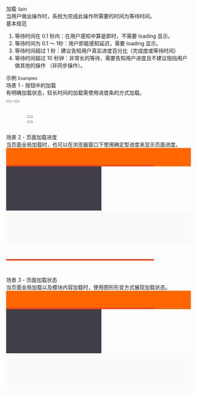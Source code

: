 <div class="mb40">
    <div class="fontsize-20">加载 <small>Spin</small></div>
    <div class="color-999 mt4">当用户做出操作时，系统为完成此操作所需要的时间为等待时间。</div>
</div>

<div class="usage mb40">
    <div>基本规范</div>
    <ol>
        <li>等待时间在 0.1 秒内：在用户感知中算是即时，不需要 loading 显示。</li>
        <li>等待时间为 0.1 ～ 1秒：用户即能感知延迟，需要 loading 显示。</li>
        <li>等待时间超过 1 秒：建议告知用户真实进度百分比（完成度或等待时间）</li>
        <li>等待时间超过 10 秒钟：非常长的等待，需要告知用户进度且不建议阻挡用户做其他的操作 （非同步操作）。</li>
    </ol>
</div>

<div class="fontsize-16 mb10">示例 <small>Examples</small></div>

<div class="example">
    <div class="content">
        <div class="content-header">
            <div>场景 1 - 按钮中的加载</div>
            <div class="color-999 mt6">有明确加载状态，较长时间的加载需使用进度条的方式加载。</div>
        </div>
        <div class="content-body">
            <button class="btn btn-brand mr10"><span class="bx-anim-btn-loading"></span></button>
            <button class="btn mr10"><span class="bx-anim-btn-loading"></span></button>
        </div>
    </div>
    <pre class="example-pre"><code class="hljs html">
        <button class="btn btn-brand mr10"><span class="bx-anim-btn-loading"></span></button>
        <button class="btn mr10"><span class="bx-anim-btn-loading"></span></button>
    </code></pre>
</div>

<div class="example">
    <div class="content">
        <div class="content-header">
            <div>场景 2 - 页面加载进度</div>
            <div class="color-999 mt6">当页面全局加载时，也可以在浏览器窗口下使用确定型进度来显示页面进度。</div>
        </div>
        <div class="content-body" style="padding-right: 0; padding-bottom: 0;">
            <div style="height: 50px; background-color: #FF6600;"></div>
            <div style="height: 4px; background-color: #fc4218; margin-top: -4px; width: 80%;"></div>
            <div class="ungrid-row">
                <div class="ungrid-col" style="width: 200px; padding: 60px 30px; text-align: center; vertical-align: top; background-color: #423f48;"></div>
                <div class="ungrid-col" style="padding: 40px; background-color: #fafafa;">
                    <p class="flat-text small"></p>
                    <p class="flat-text full-width mt10"></p>
                    <p class="flat-text full-width mt10"></p>
                </div>
            </div>
        </div>
    </div>
    <pre class="example-pre"><code class="hljs html">
        <div style="height: 4px; background-color: #fc4218; margin-top: -4px; width: 80%;"></div>
    </code></pre>
</div>

<div class="example">
    <div class="content">
        <div class="content-header">
            <div>场景 3 - 页面加载状态</div>
            <div class="color-999 mt6">当页面全局加载以及模块内容加载时，使用图形形变方式展现加载状态。</div>
        </div>
        <div class="content-body" style="padding-right: 0; padding-bottom: 0;">
            <div style="height: 50px; background-color: #FF6600;"></div>
            <div style="height: 4px; background-color: #fc4218; margin-top: -4px; width: 80%;"></div>
            <div class="ungrid-row">
                <div class="ungrid-col" style="width: 200px; padding: 60px 30px; text-align: center; vertical-align: top; background-color: #423f48;"></div>
                <div class="ungrid-col" style="padding: 60px 40px 40px 40px; background-color: #fafafa;">
                    <div bx-name="components/spin"></div>
                </div>
            </div>
        </div>
    </div>
    <pre class="example-pre"><code class="hljs html">
        <div bx-name="components/spin"></div>
    </code></pre>
</div>

<script type="text/javascript">
    require(['css!spec.components/animate.css'])
</script>